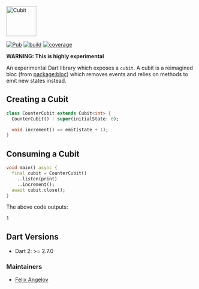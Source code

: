 <img src="https://raw.githubusercontent.com/felangel/cubit/master/assets/cubit_full.png" height="80" alt="Cubit" />

[![Pub](https://img.shields.io/pub/v/cubit.svg)](https://pub.dev/packages/cubit)
[![build](https://github.com/felangel/cubit/workflows/build/badge.svg)](https://github.com/felangel/cubit/actions)
[![coverage](https://github.com/felangel/cubit/blob/master/packages/cubit/coverage_badge.svg)](https://github.com/felangel/cubit/actions)

**WARNING: This is highly experimental**

An experimental Dart library which exposes a `cubit`. A cubit is a reimagined bloc (from [package:bloc](https://pub.dev/packages/bloc)) which removes events and relies on methods to emit new states instead.

## Creating a Cubit

```dart
class CounterCubit extends Cubit<int> {
  CounterCubit() : super(initialState: 0);

  void increment() => emit(state + 1);
}
```

## Consuming a Cubit

```dart
void main() async {
  final cubit = CounterCubit()
    ..listen(print)
    ..increment();
  await cubit.close();
}
```

The above code outputs:

```sh
1
```

## Dart Versions

- Dart 2: >= 2.7.0

### Maintainers

- [Felix Angelov](https://github.com/felangel)
